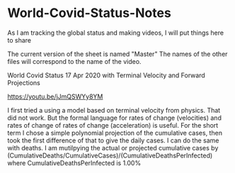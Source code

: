 # World-Covid-Status-Notes
As I am tracking the global status and making videos, I will put things here to share

The current version of the sheet is named "Master"
The names of the other files will correspond to the name of the video.

World Covid Status 17 Apr 2020 with Terminal Velocity and Forward Projections

https://youtu.be/jJmQSWYy8YM

I first tried a using a model based on terminal velocity from physics. That did not work.  But the formal language for rates of change (velocities) and rates of change of rates of change (acceleration) is useful.  For the short term I chose a simple polynomial projection of the cumulative cases, then took the first difference of that to give the daily cases.  I can do the same with deaths.  I am mutilpying the actual or projected cumulative cases by (CumulativeDeaths/CumulativeCases)/(CumulativeDeathsPerInfected) where CumulativeDeathsPerInfected is 1.00%
